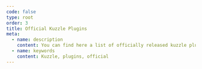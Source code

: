 ```yaml
---
code: false
type: root
order: 3
title: Official Kuzzle Plugins
meta:
  - name: description
    content: You can find here a list of officially released kuzzle plugins
  - name: keywords
    content: Kuzzle, plugins, official
---
```


<Redirect to="v2" />
